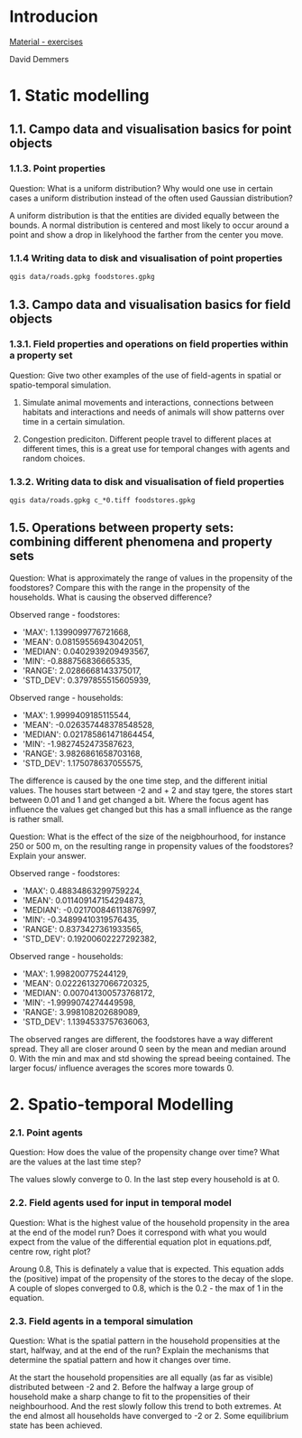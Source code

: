 # Introducion
[Material - exercises](https://campo.computationalgeography.org/courses/campo_static/campo_static.html)

David Demmers

# 1. Static modelling

## 1.1. Campo data and visualisation basics for point objects
### 1.1.3. Point properties
Question: What is a uniform distribution? Why would one use in certain cases a uniform distribution instead of the often used Gaussian distribution?

A uniform distribution is that the entities are divided equally between the bounds. A normal distribution is centered and most likely to occur around a point and show a drop in likelyhood the farther from the center you move.

### 1.1.4 Writing data to disk and visualisation of point properties
`qgis data/roads.gpkg foodstores.gpkg`

## 1.3. Campo data and visualisation basics for field objects
### 1.3.1. Field properties and operations on field properties within a property set
Question: Give two other examples of the use of field-agents in spatial or spatio-temporal simulation.

1. Simulate animal movements and interactions, connections between habitats and interactions and needs of animals will show patterns over time in a certain simulation.

2. Congestion prediciton. Different people travel to different places at different times, this is a great use for temporal changes with agents and random choices.

### 1.3.2. Writing data to disk and visualisation of field properties
`qgis data/roads.gpkg c_*0.tiff foodstores.gpkg`

## 1.5. Operations between property sets: combining different phenomena and property sets
Question: What is approximately the range of values in the propensity of the foodstores? Compare this with the range in the propensity of the households. What is causing the observed difference?

Observed range - foodstores:
- 'MAX': 1.1399099776721668,
- 'MEAN': 0.08159556943042051,
- 'MEDIAN': 0.0402939209493567,
- 'MIN': -0.888756836665335,
- 'RANGE': 2.0286668143375017,
- 'STD_DEV': 0.3797855515605939,

Observed range - households:
- 'MAX': 1.9999409185115544,
- 'MEAN': -0.026357448378548528,
- 'MEDIAN': 0.021785861471864454,
- 'MIN': -1.9827452473587623,
- 'RANGE': 3.9826861658703168,
- 'STD_DEV': 1.175078637055575,

The difference is caused by the one time step, and the different initial values. The houses start between -2 and + 2 and stay tgere, the stores start between 0.01 and 1 and get changed a bit. Where the focus agent has influence the values get changed but this has a small influence as the range is rather small.

Question: What is the effect of the size of the neigbhourhood, for instance 250 or 500 m, on the resulting range in propensity values of the foodstores? Explain your answer.

Observed range - foodstores:
- 'MAX': 0.48834863299759224,
- 'MEAN': 0.011409147154294873,
- 'MEDIAN': -0.021700846113876997,
- 'MIN': -0.34899410319576435,
- 'RANGE': 0.8373427361933565,
- 'STD_DEV': 0.19200602227292382,

Observed range - households:
- 'MAX': 1.998200775244129,
- 'MEAN': 0.022261327066720325,
- 'MEDIAN': 0.007041300573768172,
- 'MIN': -1.9999074274449598,
- 'RANGE': 3.998108202689089,
- 'STD_DEV': 1.1394533757636063,

The observed ranges are different, the foodstores have a way different spread. They all are closer around 0 seen by the mean and median around 0. With the min and max and std showing the spread beeing contained. The larger focus/ influence averages the scores more towards 0.

# 2. Spatio-temporal Modelling

### 2.1. Point agents
Question: How does the value of the propensity change over time? What are the values at the last time step?

The values slowly converge to 0. In the last step every household is at 0.

### 2.2. Field agents used for input in temporal model
Question: What is the highest value of the household propensity in the area at the end of the model run? Does it correspond with what you would expect from the value of the differential equation plot in equations.pdf, centre row, right plot?

Aroung 0.8, This is definately a value that is expected. This equation adds the (positive) impat of the propensity of the stores to the decay of the slope. A couple of slopes converged to 0.8, which is the 0.2 - the max of 1 in the equation.

### 2.3. Field agents in a temporal simulation
Question: What is the spatial pattern in the household propensities at the start, halfway, and at the end of the run? Explain the mechanisms that determine the spatial pattern and how it changes over time.

At the start the household propensities are all equally (as far as visible) distributed between -2 and 2. Before the halfway a large group of household make a sharp change to fit to the propensities of their neighbourhood. And the rest slowly follow this trend to both extremes. At the end almost all households have converged to -2 or 2. Some equilibrium state has been achieved.